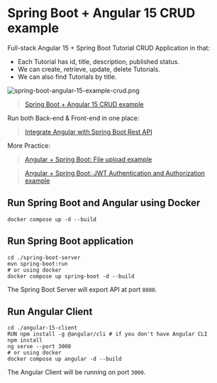 # Spring Boot + Angular 15 CRUD example

Full-stack Angular 15 + Spring Boot Tutorial CRUD Application in that:

-   Each Tutorial has id, title, description, published status.
-   We can create, retrieve, update, delete Tutorials.
-   We can also find Tutorials by title.

![spring-boot-angular-15-example-crud.png](spring-boot-angular-15-example-crud.png)

> [Spring Boot + Angular 15 CRUD example](https://www.bezkoder.com/spring-boot-angular-15-crud/)

Run both Back-end & Front-end in one place:

> [Integrate Angular with Spring Boot Rest API](https://www.bezkoder.com/integrate-angular-spring-boot/)

More Practice:

> [Angular + Spring Boot: File upload example](https://www.bezkoder.com/angular-15-spring-boot-file-upload/)

> [Angular + Spring Boot: JWT Authentication and Authorization example](https://www.bezkoder.com/angular-15-spring-boot-jwt-auth/)

## Run Spring Boot and Angular using Docker

```shell
docker compose up -d --build
```

## Run Spring Boot application

```shell
cd ./spring-boot-server
mvn spring-boot:run
# or using docker
docker compose up spring-boot -d --build
```

The Spring Boot Server will export API at port `8080`.

## Run Angular Client

```shell
cd ./angular-15-client
RUN npm install -g @angular/cli # if you don't have Angular CLI
npm install
ng serve --port 3000
# or using docker
docker compose up angular -d --build
```

The Angular Client will be running on port `3000`.
